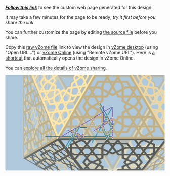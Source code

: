 
[***Follow this link***][post] to see the custom web page generated for this design.

It may take a few minutes for the page to be ready; *try it first before you share the link*.

You can further customize the page by editing [the source file][source] before you share.

Copy this [raw vZome file][raw] link to view the design in
[vZome desktop][vzome] (using "Open URL...") or [vZome Online][online] (using "Remote vZome URL").
Here is [a shortcut][urlonline] that automatically opens the design in vZome Online.

You can [explore all the details of vZome sharing][details].

[vzome]: https://www.vzome.com
[pages]: https://docs.github.com/en/pages
[online]: https://www.vzome.com/app
[details]: https://vzome.github.io/vzome/sharing.html#how-it-works

![Image](<phil-icosahedron.png>)


[post]: <https://vorth.github.io/vzome-sharing/2021/12/01/phil-icosahedron-23-14-35.html>
[source]: <https://github.com/vorth/vzome-sharing/edit/main/_posts/2021-12-01-phil-icosahedron-23-14-35.md>
[urlonline]: <https://vzome.com/app?url=https://raw.githubusercontent.com/vorth/vzome-sharing/main/2021/12/01/23-14-35-phil-icosahedron/phil-icosahedron.vZome>
[raw]: <https://raw.githubusercontent.com/vorth/vzome-sharing/main/2021/12/01/23-14-35-phil-icosahedron/phil-icosahedron.vZome>
